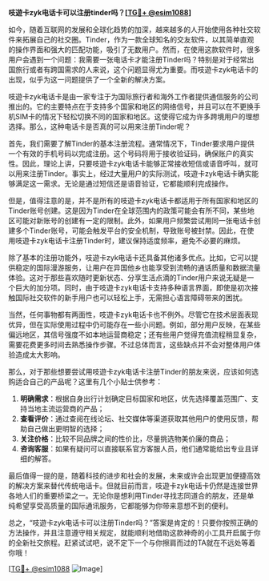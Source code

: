 **吱遊卡zyk电话卡可以注册tinder吗？[[TG💪+ @esim1088](https://t.me/s/esim1088)]**

如今，随着互联网的发展和全球化趋势的加深，越来越多的人开始使用各种社交软件来拓展自己的社交圈。Tinder，作为一款全球知名的交友软件，以其简单直观的操作界面和强大的匹配功能，吸引了无数用户。然而，在使用这款软件时，很多用户会遇到一个问题：我需要一张电话卡才能注册Tinder吗？特别是对于经常出国旅行或者有跨国需求的人来说，这个问题显得尤为重要。而吱遊卡zyk电话卡的出现，似乎为这一问题提供了一个全新的解决方案。

吱遊卡zyk电话卡是由一家专注于为国际旅行者和海外工作者提供通信服务的公司推出的。它的主要特点在于支持多个国家和地区的网络信号，并且可以在不更换手机SIM卡的情况下轻松切换不同的国家和地区。这使得它成为许多跨境用户的理想选择。那么，这种电话卡是否真的可以用来注册Tinder呢？

首先，我们需要了解Tinder的基本注册流程。通常情况下，Tinder要求用户提供一个有效的手机号码以完成注册。这个号码将用于接收验证码，确保账户的真实性。因此，理论上讲，只要吱遊卡zyk电话卡能够正常接收短信或语音呼叫，就可以用来注册Tinder。事实上，经过大量用户的实际测试，吱遊卡zyk电话卡确实能够满足这一需求。无论是通过短信还是语音验证，它都能顺利完成操作。

但是，值得注意的是，并不是所有的吱遊卡zyk电话卡都适用于所有国家和地区的Tinder账号创建。这是因为Tinder在全球范围内的政策可能会有所不同，某些地区可能对新账号的创建有一定的限制。此外，如果用户频繁尝试用同一张电话卡创建多个Tinder账号，可能会触发平台的安全机制，导致账号被封禁。因此，在使用吱遊卡zyk电话卡注册Tinder时，建议保持适度频率，避免不必要的麻烦。

除了基本的注册功能外，吱遊卡zyk电话卡还具备其他诸多优点。比如，它可以提供稳定的国际漫游服务，让用户在异国他乡也能享受到流畅的通话质量和数据流量体验。这对于那些喜欢随时更新状态、分享生活点滴的Tinder用户来说无疑是一个巨大的加分项。同时，由于吱遊卡zyk电话卡支持多种语言界面，即使是初次接触国际社交软件的新手用户也可以轻松上手，无需担心语言障碍带来的困扰。

当然，任何事物都有两面性，吱遊卡zyk电话卡也不例外。尽管它在技术层面表现优异，但在实际使用过程中仍可能存在一些小问题。例如，部分用户反映，在某些偏远地区，其信号强度不如本地运营商稳定；还有些用户觉得充值流程稍显复杂，需要花费更多时间去熟悉操作步骤。不过总体而言，这些缺点并不会对整体用户体验造成太大影响。

那么，对于那些想要尝试用吱遊卡zyk电话卡注册Tinder的朋友来说，应该如何选购适合自己的产品呢？这里有几个小贴士供参考：

1. **明确需求**：根据自身出行计划确定目标国家和地区，优先选择覆盖范围广、支持当地主流运营商的产品；
2. **查看评价**：通过查阅在线论坛、社交媒体等渠道获取其他用户的使用反馈，帮助自己做出更明智的选择；
3. **关注价格**：比较不同品牌之间的性价比，尽量挑选物美价廉的商品；
4. **咨询客服**：如果有疑问可以直接联系官方客服人员，他们通常能给出专业且详细的解答。

最后值得一提的是，随着科技的进步和社会的发展，未来或许会出现更加便捷高效的解决方案来替代传统电话卡。但就目前而言，吱遊卡zyk电话卡仍然是连接世界各地人们的重要桥梁之一。无论你是想利用Tinder寻找志同道合的朋友，还是单纯希望享受高质量的国际通讯服务，它都能够为你带来意想不到的便利。

总之，“吱遊卡zyk电话卡可以注册Tinder吗？”答案是肯定的！只要你按照正确的方法操作，并且注意遵守相关规定，就能顺利地借助这款神奇的小工具开启属于你的全新社交旅程。赶紧试试吧，说不定下一个与你擦肩而过的TA就在不远处等着你哦！

[[TG💪+ @esim1088](https://t.me/s/esim1088) ![Image](https://i.postimg.cc/4NQfJmqS/Snipaste-2025-05-13-00-14-12.png)]